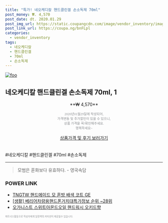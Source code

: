 ```yaml
--- 
title: "특가! 네오케디칼 핸드클린겔 손소독제 70ml" 
post_money: ₩. 4,570 
post_date: dt. 2020.01.29 
post_img_url: https://static.coupangcdn.com/image/vendor_inventory/images/2018/03/02/4/0/6f0a8a83-6f52-4f54-ab2b-9560cbb21de1.jpg 
post_link_url: https://coupa.ng/bnFLpl 
categories: 
  - vendor_inventory 
tags: 
  - 네오케디칼 
  - 핸드클린겔 
  - 70ml 
  - 손소독제 
--- 
```

[![foo](https://static.coupangcdn.com/image/vendor_inventory/images/2018/03/02/4/0/6f0a8a83-6f52-4f54-ab2b-9560cbb21de1.jpg)](https://coupa.ng/bnFLpl) 

## 네오케디칼 핸드클린겔 손소독제 70ml, 1 
<p style="text-align: center;">**₩ 4,570**</p> 
<p style="text-align: center;"><span style="color: #898c8f; font-family: Georgia,Times,serif; font-size: 0.75em;">2020년01월29일에 작성되어, <br>가격변동 및 추가할인이 있을 수 있으니,<br> 상품 가격을 꼭!확인해주세요.<br>행복하세요~</span> 
</p>	 
<div markdown="0" style="text-align: center;"><a href="https://coupa.ng/bnFLpl" class="btn btn--success">상품가격 및 후기 보러가기</a></div> 
<br><br> 
  #네오케디칼 #핸드클린겔 #70ml #손소독제 
<hr> 

> 모범은 훈화보다 유효하다. - 영국속담 


### POWER LINK

* <a href="https://blog.naver.com/fasyy4321/221781247400" target="_blank">TNGTW 핸드메이드 모 혼방 배색 코트 GE</a>
* <a href="https://blog.naver.com/sakai111/221771850375" target="_blank"> [생활] 베리어차량용핸드폰거치대특가정보 순위 ~28위</a>
* <a href="https://blog.naver.com/fasyy4321/221789074435" target="_blank">오가니스트 스위트아몬드오일 핸드워시 오키드향</a>

<span style="color: #898c8f; font-family: Georgia,Times,serif; font-size: 0.55em;">파트너스활동으로 작성자에게 일정액의 커미션이 제공될수 있습니다.</span> 
